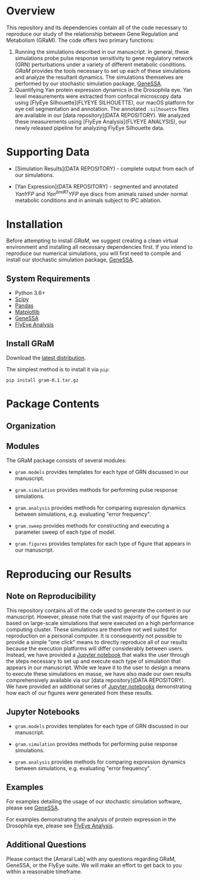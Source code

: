 Overview
========

This repository and its dependencies contain all of the code necessary to reproduce our study of the relationship between Gene Regulation and Metabolism (GRaM). The code offers two primary functions:

  1. Running the simulations described in our manuscript. In general, these simulations probe pulse response sensitivity to gene regulatory network (GRN) perturbations under a variety of different metabolic conditions. *GRaM* provides the tools necessary to set up each of these simulations and analyze the resultant dynamics. The simulations themselves are performed by our stochastic simulation package, [GeneSSA](https://github.com/sebastianbernasek/genessa).
  2. Quantifying Yan protein expression dynamics in the Drosophila eye. Yan level measurements were extracted from confocal microscopy data using [FlyEye Silhouette](FLYEYE SILHOUETTE), our macOS platform for eye cell segmentation and annotation. The annotated `.silhouette` files are available in our [data repository](DATA REPOSITORY). We analyzed these measurements using [FlyEye Analysis](FLYEYE ANALYSIS), our newly released pipeline for analyzing FlyEye Silhouette data.


Supporting Data
===============

  * [Simulation Results](DATA REPOSITORY) - complete output from each of our simulations.

  * [Yan Expression](DATA REPOSITORY) - segmented and annotated $YanYFP$ and $Yan^{\delta miR7}YFP$ eye discs from animals raised under normal metabolic conditions and in animals subject to IPC ablation.


Installation
============

Before attempting to install *GRaM*, we suggest creating a clean virtual environment and installing all necessary dependencies first. If you intend to reproduce our numerical simulations, you will first need to compile and install our stochastic simulation package, [GeneSSA](https://github.com/sebastianbernasek/genessa).


System Requirements
-------------------

 - Python 3.6+
 - [Scipy](https://www.scipy.org/)
 - [Pandas](https://pandas.pydata.org/)
 - [Matplotlib](https://matplotlib.org/)
 - [GeneSSA](https://github.com/sebastianbernasek/genessa)
 - [FlyEye Analysis](file:///Users/Sebi/Documents/grad_school/research/flyeye/flyeye/docs/index.html)


Install GRaM
------------

Download the [latest distribution](https://github.com/sebastianbernasek/genessa/archive/v0.1.tar.gz).

The simplest method is to install it via ``pip``:

    pip install gram-0.1.tar.gz


Package Contents
================


Organization
------------



Modules
-------

The GRaM package consists of several modules:

  * ``gram.models`` provides templates for each type of GRN discussed in our manuscript.

  * ``gram.simulation`` provides methods for performing pulse response simulations.

  * ``gram.analysis`` provides methods for comparing expression dynamics between simulations, e.g. evaluating "error frequency".

  * ``gram.sweep`` provides methods for constructing and executing a parameter sweep of each type of model.

  * ``gram.figures`` provides templates for each type of figure that appears in our manuscript.


Reproducing our Results
=======================


Note on Reproducibility
-----------------------

This repository contains all of the code used to generate the content in our manuscript. However, please note that the vast majority of our figures are based on large-scale simulations that were executed on a high performance computing cluster. These simulations are therefore not well suited for reproduction on a personal computer. It is consequently not possible to provide a simple "one click" means to directly reproduce all of our results because the execution platforms will differ considerably between users. Instead, we have provided a [Jupyter notebook](https://github.com/sebastianbernasek/GRaM/tree/master/notebooks) that walks the user through the steps necessary to set up and execute each type of simulation that appears in our manuscript. While we leave it to the user to design a means to execute these simulations en masse, we have also made our own results comprehensively available via our [data repository](DATA REPOSITORY). We have provided an additional series of [Jupyter notebooks](NOTEBOOKS) demonstrating how each of our figures were generated from these results.


Jupyter Notebooks
-----------------

  * ``gram.models`` provides templates for each type of GRN discussed in our manuscript.

  * ``gram.simulation`` provides methods for performing pulse response simulations.

  * ``gram.analysis`` provides methods for comparing expression dynamics between simulations, e.g. evaluating "error frequency".


Examples
--------

For examples detailing the usage of our stochastic simulation software, please see [GeneSSA](https://github.com/sebastianbernasek/genessa).

For examples demonstrating the analysis of protein expression in the Drosophila eye, please see [FlyEye Analysis](file:///Users/Sebi/Documents/grad_school/research/flyeye/flyeye/docs/index.html).


Additional Questions
--------------------

Please contact the [Amaral Lab] with any questions regarding GRaM, GeneSSA, or the FlyEye suite. We will make an effort to get back to you within a reasonable timeframe.
